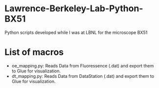 # Lawrence-Berkeley-Lab-Python-BX51

Python scripts developed while I was at LBNL for the microscope BX51

# List of macros

* oe_mapping.py:  Reads Data from Fluoressence (.dat) and export them to Glue for visualization. 
* dt_mapping.py:  Reads Data from DataStation (.dat) and export them to Glue for visualization. 
